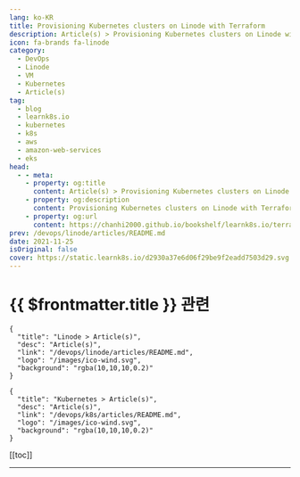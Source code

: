 ```yaml
---
lang: ko-KR
title: Provisioning Kubernetes clusters on Linode with Terraform
description: Article(s) > Provisioning Kubernetes clusters on Linode with Terraform
icon: fa-brands fa-linode
category:
  - DevOps
  - Linode
  - VM
  - Kubernetes
  - Article(s)
tag:
  - blog
  - learnk8s.io
  - kubernetes
  - k8s
  - aws
  - amazon-web-services
  - eks
head:
  - - meta:
    - property: og:title
      content: Article(s) > Provisioning Kubernetes clusters on Linode with Terraform
    - property: og:description
      content: Provisioning Kubernetes clusters on Linode with Terraform
    - property: og:url
      content: https://chanhi2000.github.io/bookshelf/learnk8s.io/terraform-lke.html
prev: /devops/linode/articles/README.md
date: 2021-11-25
isOriginal: false
cover: https://static.learnk8s.io/d2930a37e6d06f29be9f2eadd7503d29.svg
---
```


# {{ $frontmatter.title }} 관련

```component VPCard
{
  "title": "Linode > Article(s)",
  "desc": "Article(s)",
  "link": "/devops/linode/articles/README.md",
  "logo": "/images/ico-wind.svg",
  "background": "rgba(10,10,10,0.2)"
}
```

```component VPCard
{
  "title": "Kubernetes > Article(s)",
  "desc": "Article(s)",
  "link": "/devops/k8s/articles/README.md",
  "logo": "/images/ico-wind.svg",
  "background": "rgba(10,10,10,0.2)"
}
```

[[toc]]

---

<SiteInfo
  name="Provisioning Kubernetes clusters on Linode with Terraform"
  desc="Learn how you can leverage Terraform and Linode LKE to provision identical clusters for development, staging and production environments with a single click."
  url="https://learnk8s.io/terraform-lke"
  logo="https://static.learnk8s.io/f7e5160d4744cf05c46161170b5c11c9.svg"
  preview="https://static.learnk8s.io/d2930a37e6d06f29be9f2eadd7503d29.svg"/>

<!-- TODO: 작성 -->
